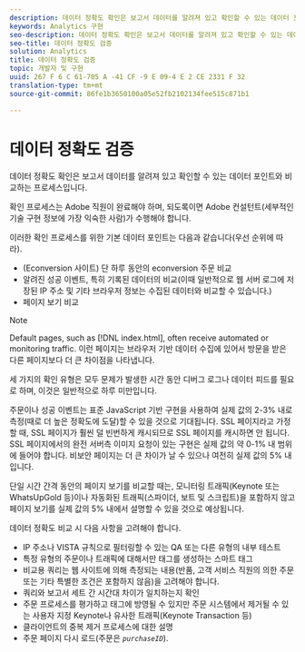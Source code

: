 ```yaml
---
description: 데이터 정확도 확인은 보고서 데이터를 알려져 있고 확인할 수 있는 데이터 포인트와 비교하는 프로세스입니다.
keywords: Analytics 구현
seo-description: 데이터 정확도 확인은 보고서 데이터를 알려져 있고 확인할 수 있는 데이터 포인트와 비교하는 프로세스입니다.
seo-title: 데이터 정확도 검증
solution: Analytics
title: 데이터 정확도 검증
topic: 개발자 및 구현
uuid: 267 F 6 C 61-705 A -41 CF -9 E 09-4 E 2 CE 2331 F 32
translation-type: tm+mt
source-git-commit: 86fe1b3650100a05e52fb2102134fee515c871b1

---
```



# 데이터 정확도 검증

데이터 정확도 확인은 보고서 데이터를 알려져 있고 확인할 수 있는 데이터 포인트와 비교하는 프로세스입니다.

확인 프로세스는 Adobe 직원이 완료해야 하며, 되도록이면 Adobe 컨설턴트(세부적인 기술 구현 정보에 가장 익숙한 사람)가 수행해야 합니다.

이러한 확인 프로세스를 위한 기본 데이터 포인트는 다음과 같습니다(우선 순위에 따라).

* (Econversion 사이트) 단 하루 동안의 econversion 주문 비교
* 알려진 성공 이벤트, 특히 기록된 데이터의 비교(이때 일반적으로 웹 서버 로그에 저장된 IP 주소 및 기타 브라우저 정보는 수집된 데이터와 비교할 수 있습니다.)
* 페이지 보기 비교

>[!NOTE]
>
>Default pages, such as [!DNL index.html], often receive automated or monitoring traffic. 이런 페이지는 브라우저 기반 데이터 수집에 있어서 방문을 받은 다른 페이지보다 더 큰 차이점을 나타냅니다.

세 가지의 확인 유형은 모두 문제가 발생한 시간 동안 디버그 로그나 데이터 피드를 필요로 하며, 이것은 일반적으로 하루 미만입니다.

주문이나 성공 이벤트는 표준 JavaScript 기반 구현을 사용하여 실제 값의 2-3% 내로 측정(때로 더 높은 정확도에 도달)할 수 있을 것으로 기대됩니다. SSL 페이지라고 가정할 때, SSL 페이지가 훨씬 덜 빈번하게 캐시되므로 SSL 페이지를 캐시하면 안 됩니다. SSL 페이지에서의 완전 서버측 이미지 요청이 있는 구현은 실제 값의 약 0-1% 내 범위에 들어야 합니다. 비보안 페이지는 더 큰 차이가 날 수 있으나 여전히 실제 값의 5% 내입니다.

단일 시간 간격 동안의 페이지 보기를 비교할 때는, 모니터링 트래픽(Keynote 또는 WhatsUpGold 등)이나 자동화된 트래픽(스파이더, 보트 및 스크립트)을 포함하지 않고 페이지 보기를 실제 값의 5% 내에서 설명할 수 있을 것으로 예상됩니다.

데이터 정확도 비교 시 다음 사항을 고려해야 합니다.

* IP 주소나 VISTA 규칙으로 필터링할 수 있는 QA 또는 다른 유형의 내부 테스트
* 특정 유형의 주문이나 트래픽에 대해서만 태그를 생성하는 스마트 태그
* 비교용 쿼리는 웹 사이트에 의해 측정되는 내용(반품, 고객 서비스 직원의 의한 주문 또는 기타 특별한 조건은 포함하지 않음)을 고려해야 합니다.
* 쿼리와 보고서 세트 간 시간대 차이가 일치하는지 확인
* 주문 프로세스를 평가하고 태그에 방영될 수 있지만 주문 시스템에서 제거될 수 있는 사용자 지정 Keynote나 유사한 트래픽(Keynote Transaction 등)
* 클라이언트의 중복 제거 프로세스에 대한 설명
* 주문 페이지 다시 로드(주문은 *`purchaseID`*).

